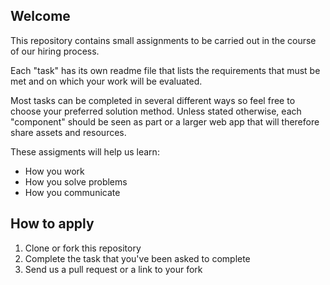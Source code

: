 ## Welcome

This repository contains small assignments to be carried out in the course of our hiring process.

Each "task" has its own readme file that lists the requirements that must be met and on which your work will be evaluated.

Most tasks can be completed in several different ways so feel free to choose your preferred solution method. Unless stated otherwise, each "component" should be seen as part or a larger web app that will therefore share assets and resources.

These assigments will help us learn:

- How you work
- How you solve problems
- How you communicate

## How to apply

1. Clone or fork this repository
2. Complete the task that you've been asked to complete
3. Send us a pull request or a link to your fork
